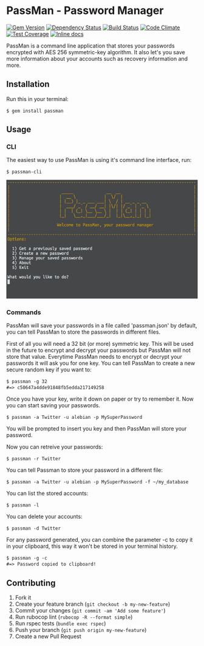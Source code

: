# PassMan - Password Manager
[![Gem Version](https://badge.fury.io/rb/passman.svg)](https://badge.fury.io/rb/passman)
[![Dependency Status](https://gemnasium.com/badges/github.com/alebian/passman.svg)](https://gemnasium.com/github.com/alebian/passman)
[![Build Status](https://travis-ci.org/alebian/passman.svg)](https://travis-ci.org/alebian/passman)
[![Code Climate](https://codeclimate.com/github/alebian/passman/badges/gpa.svg)](https://codeclimate.com/github/alebian/passman)
[![Test Coverage](https://codeclimate.com/github/alebian/passman/badges/coverage.svg)](https://codeclimate.com/github/alebian/passman/coverage)
[![Inline docs](http://inch-ci.org/github/alebian/passman.svg)](http://inch-ci.org/github/alebian/passman)

PassMan is a command line application that stores your passwords encrypted with AES 256 symmetric-key algorithm. It also let's you save more information about your accounts such as recovery information and more.

## Installation

Run this in your terminal:

    $ gem install passman

## Usage

### CLI

The easiest way to use PassMan is using it's command line interface, run:

```
$ passman-cli
```

![PassMan](https://raw.githubusercontent.com/alebian/passman/master/passman-cli.png)

### Commands

PassMan will save your passwords in a file called 'passman.json' by default, you can tell PassMan to store  the passwords in different files.

First of all you will need a 32 bit (or more) symmetric key. This will be used in the future to encrypt and decrypt your passwords but PassMan will not store that value. Everytime PassMan needs to encrypt or decrypt your passwords it will ask you for one key. You can tell PassMan to create a new secure random key if you want to:

```
$ passman -g 32
#=> c50647a4dde91848fb5edda217149258
```

Once you have your key, write it down on paper or try to remember it. Now you can start saving your passwords.

```
$ passman -a Twitter -u alebian -p MySuperPassword
```

You will be prompted to insert you key and then PassMan will store your password.

Now you can retreive your passwords:

```
$ passman -r Twitter
```

You can tell Passman to store your password in a different file:

```
$ passman -a Twitter -u alebian -p MySuperPassword -f ~/my_database
```

You can list the stored accounts:

```
$ passman -l
```

You can delete your accounts:

```
$ passman -d Twitter
```

For any password generated, you can combine the parameter -c to copy it in your clipboard, this way it won't be stored in your terminal history.

```
$ passman -g -c
#=> Password copied to clipboard!
```

## Contributing

1. Fork it
2. Create your feature branch (`git checkout -b my-new-feature`)
3. Commit your changes (`git commit -am 'Add some feature'`)
4. Run rubocop lint (`rubocop -R --format simple`)
5. Run rspec tests (`bundle exec rspec`)
6. Push your branch (`git push origin my-new-feature`)
7. Create a new Pull Request
